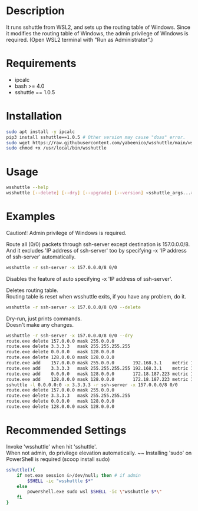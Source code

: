 
# Description
It runs sshuttle from WSL2, and sets up the routing table of Windows.
Since it modifies the routing table of Windows,
the admin privilege of Windows is required.
(Open WSL2 terminal with "Run as Administrator".)

# Requirements
- ipcalc
- bash >= 4.0
- sshuttle == 1.0.5

# Installation
```bash
sudo apt install -y ipcalc
pip3 install sshuttle==1.0.5 # Other version may cause "doas" error.
sudo wget https://raw.githubusercontent.com/yabeenico/wsshuttle/main/wsshuttle -O /usr/local/bin/wsshuttle
sudo chmod +x /usr/local/bin/wsshuttle
```

# Usage
```bash
wsshuttle --help
wsshuttle [--delete] [--dry] [--upgrade] [--version] <sshuttle_args...>
```

# Examples

Caution!: Admin privilege of Windows is required.

Route all (0/0) packets through ssh-server except destination is 157.0.0.0/8.  
And it excludes 'IP address of ssh-server' too by specifying
-x 'IP address of ssh-server' automatically.

```bash
wsshuttle -r ssh-server -x 157.0.0.0/8 0/0
```

Disables the feature of auto specifying -x 'IP address of ssh-server'.

Deletes routing table.  
Routing table is reset when wsshuttle exits, if you have any problem, do it.

```bash
wsshuttle -r ssh-server -x 157.0.0.0/8 0/0 --delete
```

Dry-run, just prints commands.  
Doesn't make any changes.

```bash
wsshuttle -r ssh-server -x 157.0.0.0/8 0/0 --dry
route.exe delete 157.0.0.0 mask 255.0.0.0
route.exe delete 3.3.3.3   mask 255.255.255.255
route.exe delete 0.0.0.0   mask 128.0.0.0
route.exe delete 128.0.0.0 mask 128.0.0.0
route.exe add    157.0.0.0 mask 255.0.0.0       192.168.3.1    metric 1 if 7
route.exe add    3.3.3.3   mask 255.255.255.255 192.168.3.1    metric 1 if 7
route.exe add    0.0.0.0   mask 128.0.0.0       172.18.187.223 metric 1 if 46
route.exe add    128.0.0.0 mask 128.0.0.0       172.18.187.223 metric 1 if 46
sshuttle -l 0.0.0.0:0 -x 3.3.3.3 -r ssh-server -x 157.0.0.0/8 0/0
route.exe delete 157.0.0.0 mask 255.0.0.0
route.exe delete 3.3.3.3   mask 255.255.255.255
route.exe delete 0.0.0.0   mask 128.0.0.0
route.exe delete 128.0.0.0 mask 128.0.0.0
```

# Recommended Settings

Invoke 'wsshuttle' when hit 'sshuttle'.  
When not admin, do privilege elevation automatically. ~~
Installing 'sudo' on PowerShell is required (scoop install sudo)

```bash
sshuttle(){
    if net.exe session &>/dev/null; then # if admin
        $SHELL -ic "wsshuttle $*"
    else
        powershell.exe sudo wsl $SHELL -ic \"wsshuttle $*\"
    fi
}
```

